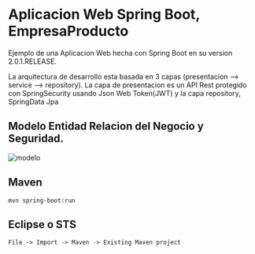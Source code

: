 # Aplicacion Web Spring Boot, EmpresaProducto

Ejemplo de una Aplicacion Web hecha con Spring Boot en su version 2.0.1.RELEASE. 

La arquitectura de desarrollo esta basada en 3 capas (presentacion --> service --> repository). La capa de presentacion es un 
API Rest protegido con SpringSecurity usando Json Web Token(JWT) y la capa repository, SpringData Jpa

## Modelo Entidad Relacion del Negocio y Seguridad.

![modelo](https://user-images.githubusercontent.com/8161454/47325552-6706ae00-d632-11e8-9bd3-41306c686e80.png)

## Maven
```
mvn spring-boot:run
```

## Eclipse o STS
```
File -> Import -> Maven -> Existing Maven project
```

